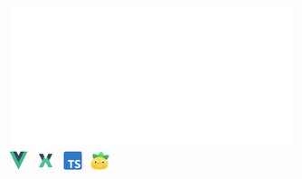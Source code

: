 <div>
<img src="./components/title.svg" alt="title">
</div>
<div style="display: flex; margin: -8px;">
<div style="padding: 8px;">
<img src="./images/vue.svg" width="32" height="32" alt="vue">
</div>
<div style="padding: 8px;">
<img src="./images/vuex.png" width="32" height="32" alt="vuex">
</div>
<div style="padding: 8px;">
<img src="./images/typescript.png" width="32" height="32" alt="ts">
</div>
<div style="padding: 8px;">
<img src="./images/pinia.svg" width="32" height="32" alt="pinia">
</div>
</div>
</div> 

